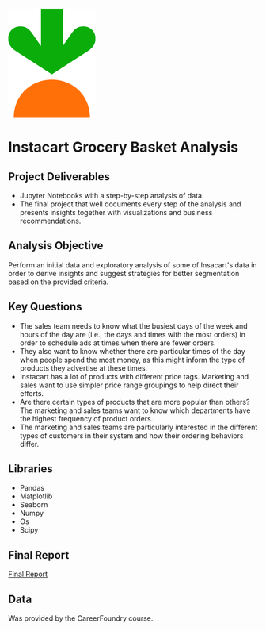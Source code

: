 ![Instacart Logo](https://github.com/dianndp/online-grocery-store-python-project/blob/main/Instacart_Carrot.png?raw=true)


# Instacart Grocery Basket Analysis

## Project Deliverables
+ Jupyter Notebooks with a step-by-step analysis of data.
+ The final project that well documents every step of the analysis and presents insights together with visualizations and business recommendations. 

## Analysis Objective
Perform an initial data and exploratory analysis of some of Insacart's data in order
to derive insights and suggest strategies for better segmentation based on
the provided criteria.

## Key Questions
* The sales team needs to know what the busiest days of the week and hours of the
day are (i.e., the days and times with the most orders) in order to schedule ads at
times when there are fewer orders.
* They also want to know whether there are particular times of the day when people
spend the most money, as this might inform the type of products they advertise at
these times.
* Instacart has a lot of products with different price tags. Marketing and sales want to
use simpler price range groupings to help direct their efforts.
* Are there certain types of products that are more popular than others? The marketing
and sales teams want to know which departments have the highest frequency of
product orders.
* The marketing and sales teams are particularly interested in the different types of
customers in their system and how their ordering behaviors differ.

## Libraries
+ Pandas
+ Matplotlib
+ Seaborn
+ Numpy
+ Os
+ Scipy

## Final Report
[Final Report](https://github.com/dianndp/online-grocery-store-python-project/raw/main/04%20Final%20Report/Instacart%20report.xlsx)

## Data
Was provided by the CareerFoundry course.

